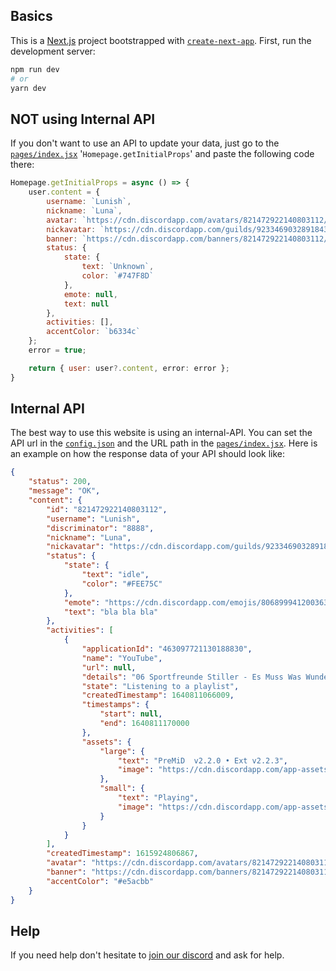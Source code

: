 ## Basics
This is a [Next.js](https://nextjs.org/) project bootstrapped with [`create-next-app`](https://github.com/vercel/next.js/tree/canary/packages/create-next-app).
First, run the development server:

```bash
npm run dev
# or
yarn dev
```

## **NOT** using Internal API

If you don't want to use an API to update your data, just go to the [`pages/index.jsx`](https://github.com/Luna-devv/luna-site/blob/57514801427a9ecc06c1a33b79966b4d16303ced/pages/index.jsx#L155) '`Homepage.getInitialProps`' and paste the following code there:
```js
Homepage.getInitialProps = async () => {
    user.content = {
        username: `Lunish`,
        nickname: `Luna`,
        avatar: `https://cdn.discordapp.com/avatars/821472922140803112/a_821f41012a430779fb354fa201a97529.gif?size=2048`,
        nickavatar: `https://cdn.discordapp.com/guilds/923346903289184336/users/821472922140803112/avatars/15fb29ee64bd696c3a79bdfe56a8fa0e.png?size=2048`,
        banner: `https://cdn.discordapp.com/banners/821472922140803112/a_476c6e1379984c9c6b39f3f2a6e12790.gif?size=600`,
        status: {
            state: {
                text: `Unknown`,
                color: `#747F8D`
            },
            emote: null,
            text: null
        },
        activities: [],
        accentColor: `b6334c`
    };
    error = true;

    return { user: user?.content, error: error };
}
```

## Internal API
The best way to use this website is using an internal-API.
You can set the API url in the [`config.json`](https://github.com/Luna-devv/luna-site/blob/main/config.json#L2) and the URL path in the [`pages/index.jsx`](https://github.com/Luna-devv/luna-site/blob/57514801427a9ecc06c1a33b79966b4d16303ced/pages/index.jsx#L155).
Here is an example on how the response data of your API should look like: 
```json
{
    "status": 200,
    "message": "OK",
    "content": {
        "id": "821472922140803112",
        "username": "Lunish",
        "discriminator": "8888",
        "nickname": "Luna",
        "nickavatar": "https://cdn.discordapp.com/guilds/923346903289184336/users/821472922140803112/avatars/f78efecce67311140d1cdcd67446768d.png?size=2048",
        "status": {
            "state": {
                "text": "idle",
                "color": "#FEE75C"
            },
            "emote": "https://cdn.discordapp.com/emojis/806899941200363582.png?size=2048",
            "text": "bla bla bla"
        },
        "activities": [
            {
                "applicationId": "463097721130188830",
                "name": "YouTube",
                "url": null,
                "details": "06 Sportfreunde Stiller - Es Muss Was Wunderbares Sein Von Mir Geliebt Zu Werden",
                "state": "Listening to a playlist",
                "createdTimestamp": 1640811066009,
                "timestamps": {
                    "start": null,
                    "end": 1640811170000
                },
                "assets": {
                    "large": {
                        "text": "PreMiD  v2.2.0 • Ext v2.2.3",
                        "image": "https://cdn.discordapp.com/app-assets/463097721130188830/513734690272968717.png"
                    },
                    "small": {
                        "text": "Playing",
                        "image": "https://cdn.discordapp.com/app-assets/463097721130188830/493061639994867714.png"
                    }
                }
            }
        ],
        "createdTimestamp": 1615924806867,
        "avatar": "https://cdn.discordapp.com/avatars/821472922140803112/22c9e9cbae3d9a7dffeb398c65b19582.png?size=1024",
        "banner": "https://cdn.discordapp.com/banners/821472922140803112/d5e6e489192492b43660a6a09359fd53.png?size=600",
        "accentColor": "#e5acbb"
    }
}
```

## Help
If you need help don't hesitate to [join our discord](https://waya.one/go/discord) and ask for help.
